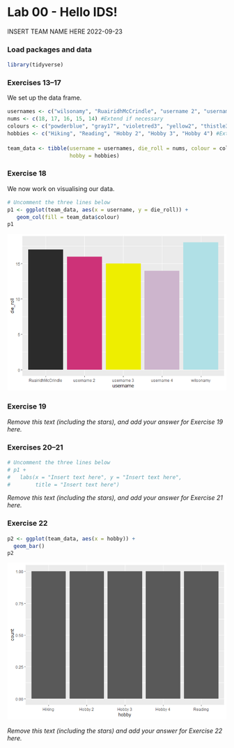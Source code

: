 Lab 00 - Hello IDS!
================
INSERT TEAM NAME HERE
2022-09-23

### Load packages and data

``` r
library(tidyverse) 
```

### Exercises 13–17

We set up the data frame.

``` r
usernames <- c("wilsonamy", "RuairidhMcCrindle", "username 2", "username 3", "username 4") #Extend if necessary
nums <- c(18, 17, 16, 15, 14) #Extend if necessary
colours <- c("powderblue", "gray17", "violetred3", "yellow2", "thistle3") #Extend if necessary
hobbies <- c("Hiking", "Reading", "Hobby 2", "Hobby 3", "Hobby 4") #Extend if necessary

team_data <- tibble(username = usernames, die_roll = nums, colour = colours,
                    hobby = hobbies)
```

### Exercise 18

We now work on visualising our data.

``` r
# Uncomment the three lines below
p1 <- ggplot(team_data, aes(x = username, y = die_roll)) +
   geom_col(fill = team_data$colour)
p1
```

![](lab-00_files/figure-gfm/bar-plot-1.png)<!-- -->

### Exercise 19

*Remove this text (including the stars), and add your answer for
Exercise 19 here.*

### Exercises 20–21

``` r
# Uncomment the three lines below
# p1 +
#   labs(x = "Insert text here", y = "Insert text here",
#        title = "Insert text here")
```

*Remove this text (including the stars), and add your answer for
Exercise 21 here.*

### Exercise 22

``` r
p2 <- ggplot(team_data, aes(x = hobby)) +
  geom_bar()
p2
```

![](lab-00_files/figure-gfm/new-bar-plot-1.png)<!-- -->

*Remove this text (including the stars) and add your answer for Exercise
22 here.*
